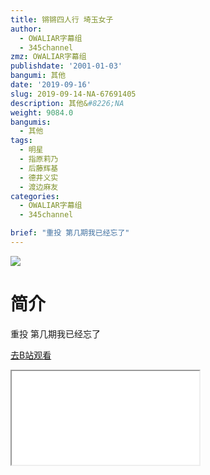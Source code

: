 ```yaml
---
title: 锵锵四人行 埼玉女子
author:
  - OWALIAR字幕组
  - 345channel
zmz: OWALIAR字幕组
publishdate: '2001-01-03'
bangumi: 其他
date: '2019-09-16'
slug: 2019-09-14-NA-67691405
description: 其他&#8226;NA
weight: 9084.0
bangumis:
  - 其他
tags:
  - 明星
  - 指原莉乃
  - 后藤辉基
  - 德井义实
  - 渡边麻友
categories:
  - OWALIAR字幕组
  - 345channel

brief: "重投 第几期我已经忘了"
---
```

![](https://raw.githubusercontent.com/tcgriffith/owaraisite/master/static/tmpimg/64f5730fabea4c348d5044bdb41c30e95bee48b3.jpg.480.jpg)
# 简介  
重投 第几期我已经忘了  

[去B站观看](https://www.bilibili.com/video/av67691405/)
<div class ="resp-container"><iframe class="testiframe" src="//player.bilibili.com/player.html?aid=67691405"", scrolling="no", allowfullscreen="true" > </iframe></div> 
